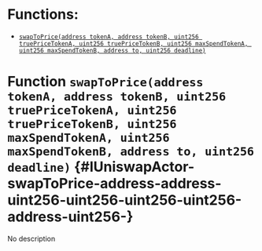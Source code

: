 

# Functions:
- [`swapToPrice(address tokenA, address tokenB, uint256 truePriceTokenA, uint256 truePriceTokenB, uint256 maxSpendTokenA, uint256 maxSpendTokenB, address to, uint256 deadline)`](#IUniswapActor-swapToPrice-address-address-uint256-uint256-uint256-uint256-address-uint256-)


# Function `swapToPrice(address tokenA, address tokenB, uint256 truePriceTokenA, uint256 truePriceTokenB, uint256 maxSpendTokenA, uint256 maxSpendTokenB, address to, uint256 deadline)` {#IUniswapActor-swapToPrice-address-address-uint256-uint256-uint256-uint256-address-uint256-}
No description

